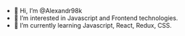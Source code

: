 - 👋 Hi, I’m @Alexandr98k
- 👀 I’m interested in Javascript and Frontend technologies.
- 🌱 I’m currently learning Javascript, React, Redux, CSS.


<!---
Alexandr98k/Alexandr98k is a ✨ special ✨ repository because its `README.md` (this file) appears on your GitHub profile.
You can click the Preview link to take a look at your changes.
--->
